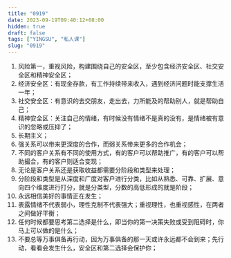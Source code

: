 ```yaml
---
title: "0919"
date: 2023-09-19T09:40:12+08:00
hidden: true
draft: false
tags: ["YINGSU", "私人课"]
slug: "0919"
---
```


1. 风险第一，重视风险，构建围绕自己的安全区，至少包含经济安全区、社交安全区和精神安全区；
2. 经济安全区：有现金存款，有工作持续带来收入，遇到经济问题时能支撑生活一年；
3. 社交安全区：有意识的去交朋友，走出去，力所能及的帮助别人，就是帮助自己；
4. 精神安全区：关注自己的情绪，有时候没有情绪不是真的没有，是情绪被有意识的忽略或压抑了；
5. 长期主义；
6. 强关系可以带来更深度的合作，而弱关系带来更多的合作机会；
7. 不同的客户关系有不同的使用方式，有的客户可以帮助推广，有的客户可以帮助撮合，有的客户则适合变现；
8. 无论是客户关系还是获取收益都需要分阶段和类型来处理；
9. 分阶段和类型是从深度和广度对客户进行分类，比如从熟悉、可靠、扩展、意向四个维度进行打分，就是分类型，分数的高低形成的就是阶段；
10. 永远相信美好的事情正在发生；
11. 表露情绪不代表弱小，理性克制不代表强大；重视理性，也重视感性，在两者之间做好平衡；
12. 任何时候都要思考第二选择是什么，即当你的第一决策失败或受到阻碍时，你马上可以做的是什么；
13. 不要总等万事俱备再行动，因为万事俱备的那一天或许永远都不会到来；先行动，看看会发生什么，安全区和第二选择会保护你；
